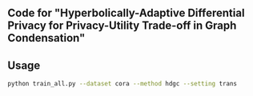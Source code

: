 ## Code for "Hyperbolically-Adaptive Differential Privacy for Privacy-Utility Trade-off in Graph Condensation"


## Usage


```bash
python train_all.py --dataset cora --method hdgc --setting trans
```

